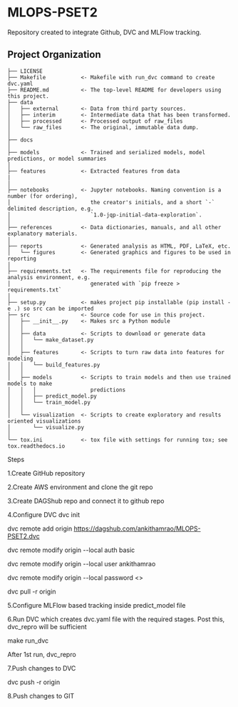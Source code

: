 # MLOPS-PSET2

Repository created to integrate Github, DVC and MLFlow tracking.

Project Organization
------------

    ├── LICENSE
    ├── Makefile           <- Makefile with run_dvc command to create dvc.yaml 
    ├── README.md          <- The top-level README for developers using this project.
    ├── data
    │   ├── external       <- Data from third party sources.
    │   ├── interim        <- Intermediate data that has been transformed.
    │   ├── processed      <- Processed output of raw_files
    │   └── raw_files      <- The original, immutable data dump.
    │
    ├── docs               
    │
    ├── models             <- Trained and serialized models, model predictions, or model summaries
    │
    ├── features           <- Extracted features from data
    |
    │
    ├── notebooks          <- Jupyter notebooks. Naming convention is a number (for ordering),
    │                         the creator's initials, and a short `-` delimited description, e.g.
    │                         `1.0-jqp-initial-data-exploration`.
    │
    ├── references         <- Data dictionaries, manuals, and all other explanatory materials.
    │
    ├── reports            <- Generated analysis as HTML, PDF, LaTeX, etc.
    │   └── figures        <- Generated graphics and figures to be used in reporting
    │
    ├── requirements.txt   <- The requirements file for reproducing the analysis environment, e.g.
    │                         generated with `pip freeze > requirements.txt`
    │
    ├── setup.py           <- makes project pip installable (pip install -e .) so src can be imported
    ├── src                <- Source code for use in this project.
    │   ├── __init__.py    <- Makes src a Python module
    │   │
    │   ├── data           <- Scripts to download or generate data
    │   │   └── make_dataset.py
    │   │
    │   ├── features       <- Scripts to turn raw data into features for modeling
    │   │   └── build_features.py
    │   │
    │   ├── models         <- Scripts to train models and then use trained models to make
    │   │   │                 predictions
    │   │   ├── predict_model.py
    │   │   └── train_model.py
    │   │
    │   └── visualization  <- Scripts to create exploratory and results oriented visualizations
    │       └── visualize.py
    │
    └── tox.ini            <- tox file with settings for running tox; see tox.readthedocs.io

Steps

1.Create GitHub repository

2.Create AWS environment and clone the git repo

3.Create DAGShub repo and connect it to github repo

4.Configure DVC
dvc init

dvc remote add origin https://dagshub.com/ankithamrao/MLOPS-PSET2.dvc

dvc remote modify origin --local auth basic

dvc remote modify origin --local user ankithamrao

dvc remote modify origin --local password <>

dvc pull -r origin

5.Configure MLFlow based tracking inside predict_model file

6.Run DVC which creates dvc.yaml file with the required stages. Post this, dvc_repro will be sufficient

make run_dvc

After 1st run, dvc_repro

7.Push changes to DVC 

dvc push -r origin

8.Push changes to GIT